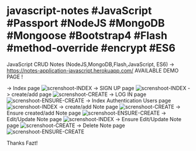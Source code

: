 # javascript-notes #JavaScript #Passport #NodeJS #MongoDB #Mongoose #Bootstrap4 #Flash #method-override #encrypt #ES6
JavaScript CRUD Notes (NodeJS,MongoDB,Flash,JavaScript, ES6)
-> https://notes-application-javascript.herokuapp.com/ AVAILABLE DEMO PAGE !

-> Index page
![screnshoot-INDEX](https://github.com/BillyVector117/javascript-notes-db/blob/main/noteApp1.png)
-> SIGN UP page
![screnshoot-INDEX](https://github.com/BillyVector117/javascript-notes-db/blob/main/Screenshot_1.png)
-> create/add page
![screnshoot-CREATE](https://github.com/BillyVector117/javascript-notes-db/blob/main/Screenshot_2.png)
-> LOG IN page
![screnshoot-ENSURE-CREATE](https://github.com/BillyVector117/javascript-notes-db/blob/main/Screenshot_3.png)
-> Index Authentication Users page
![screnshoot-INDEX](https://github.com/BillyVector117/javascript-notes-db/blob/main/Screenshot_4.png)
-> create/add Note page
![screnshoot-CREATE](https://github.com/BillyVector117/javascript-notes-db/blob/main/Screenshot_5.png)
-> Ensure created/add Note page
![screnshoot-ENSURE-CREATE](https://github.com/BillyVector117/javascript-notes-db/blob/main/Screenshot_6.png)
-> Edit/Update Note page
![screnshoot-INDEX](https://github.com/BillyVector117/javascript-notes-db/blob/main/Screenshot_7.png)
-> Ensure Edit/Update Note page
![screnshoot-CREATE](https://github.com/BillyVector117/javascript-notes-db/blob/main/Screenshot_8.png)
-> Delete Note page
![screnshoot-ENSURE-CREATE](https://github.com/BillyVector117/javascript-notes-db/blob/main/Screenshot_9.png)

Thanks Fazt!
